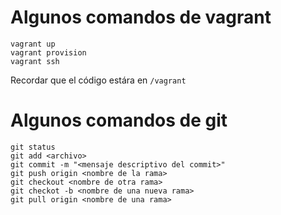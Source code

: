 # Algunos comandos de vagrant
```
vagrant up
vagrant provision
vagrant ssh
```

Recordar que el código estára en `/vagrant`

# Algunos comandos de git
```
git status
git add <archivo>
git commit -m "<mensaje descriptivo del commit>"
git push origin <nombre de la rama>
git checkout <nombre de otra rama>
git checkot -b <nombre de una nueva rama>
git pull origin <nombre de una rama>
```
